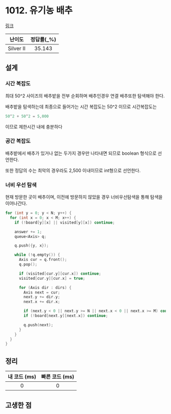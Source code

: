 # 1012. 유기농 배추

[링크](https://www.acmicpc.net/problem/1012)

|  난이도   | 정답률(\_%) |
| :-------: | :---------: |
| Silver II |   35.143    |

## 설계

### 시간 복잡도

최대 50^2 사이즈의 배추밭을 전부 순회하며 배추인경우 연결 배추또한 탐색해야 한다.

배추밭을 탐색하는데 최종으로 들어가는 시간 복잡도는 50^2 이므로 시간복잡도는

```cpp
50^2 + 50^2 = 5,000
```

이므로 제한시간 내에 충분하다

### 공간 복잡도

배추밭에서 배추가 있거나 없는 두가지 경우만 나타내면 되므로 boolean 형식으로 선언한다.

또한 정답의 수는 최악의 경우라도 2,500 이내이므로 int형으로 선언한다.

### 너비 우선 탐색

현재 방문한 곳이 배추이며, 이전에 방문하지 않았을 경우 너비우선탐색을 통해 탐색을 이어나간다.

```cpp
for (int y = 0; y < N; y++) {
  for (int x = 0; x < M; x++) {
    if (!board[y][x] || visited[y][x]) continue;

    answer += 1;
    queue<Axis> q;

    q.push({y, x});

    while (!q.empty()) {
      Axis cur = q.front();
      q.pop();

      if (visited[cur.y][cur.x]) continue;
      visited[cur.y][cur.x] = true;

      for (Axis dir : dirs) {
        Axis next = cur;
        next.y += dir.y;
        next.x += dir.x;

        if (next.y < 0 || next.y >= N || next.x < 0 || next.x >= M) continue;
        if (!board[next.y][next.x]) continue;

        q.push(next);
      }
    }
  }
}
```

## 정리

| 내 코드 (ms) | 빠른 코드 (ms) |
| :----------: | :------------: |
|      0       |       0        |

## 고생한 점

